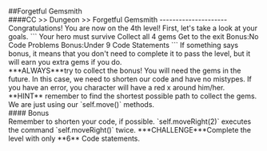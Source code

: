 <br>
<br>
##Forgetful Gemsmith
<br>
####CC >> Dungeon >> Forgetful Gemsmith
---------------------
Congratulations! You are now on the 4th level!
First, let's take a look at your goals.
```
Your hero must survive
Collect all 4 gems
Get to the exit
Bonus:No Code Problems
Bonus:Under 9 Code Statements
```
If something says bonus, it means that you don't need to complete it
to pass the level, but it will earn you extra gems if you do.
<br>
***ALWAYS***try to collect the bonus! You will need the gems in the
future. In this case, we need to shorten our code and have no mistypes.
If you have an error, you character will have a red x around him/her.
**HINT** remember to find the shortest possible path to collect the
gems. We are just using our `self.move()` methods.
<br>
#### Bonus
<br>
Remember to shorten your code, if possible.
`self.moveRight(2)` executes the command `self.moveRight()` twice.
***CHALLENGE***Complete the level with only **6** Code statements.
